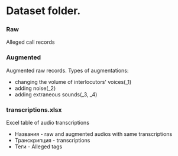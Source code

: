 # Dataset folder.

### Raw
Alleged call records
### Augmented
Augmented raw records. Types of augmentations: 
- changing the volume of interlocutors' voices(_1)
- adding noise(_2)
- adding extraneous sounds(_3, _4)

### transcriptions.xlsx
Excel table of audio transcriptions
- Названия - raw and augmented audios with same transcriptions
- Транскрипция - transcriptions
- Теги - Alleged tags
